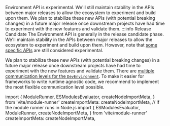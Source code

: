 Environment API is experimental. We'll still maintain stability in the APIs between major releases to allow the ecosystem to experiment and build upon them. We plan to stabilize these new APIs (with potential breaking changes) in a future major release once downstream projects have had time to experiment with the new features and validate them.
:::info Release Candidate
The Environment API is generally in the release candidate phase. We'll maintain stability in the APIs between major releases to allow the ecosystem to experiment and build upon them. However, note that [some specific APIs](/changes/#considering) are still considered experimental.

We plan to stabilize these new APIs (with potential breaking changes) in a future major release once downstream projects have had time to experiment with the new features and validate them.
There are [multiple communication levels for the `DevEnvironment`](/guide/api-environment-frameworks#devenvironment-communication-levels). To make it easier for frameworks to write runtime agnostic code, we recommend to implement the most flexible communication level possible.

import {
  ModuleRunner,
  ESModulesEvaluator,
  createNodeImportMeta,
} from 'vite/module-runner'
    createImportMeta: createNodeImportMeta, // if the module runner runs in Node.js
import {
  ESModulesEvaluator,
  ModuleRunner,
  createNodeImportMeta,
} from 'vite/module-runner'
    createImportMeta: createNodeImportMeta,